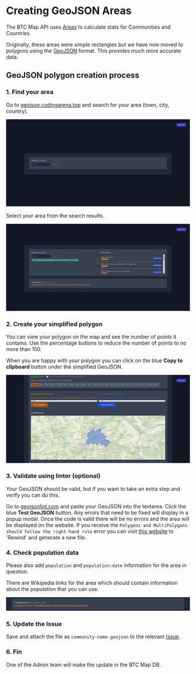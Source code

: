 # Creating GeoJSON Areas

The BTC Map API uses [Areas](../api/areas.html) to calculate stats for Communities and Countries.

Originally, these areas were simple rectangles but we have now moved to polygons using the [GeoJSON](https://geojson.org/) format. This provides much more accurate data.

## GeoJSON polygon creation process

### 1. Find your area

Go to [geojson.codingarena.top](https://geojson.codingarena.top/) and search for your area (town, city, country).

![image](../images/geojson-0.png)

Select your area from the search results.

![image](../images/geojson-1.png)

### 2. Create your simplified polygon

You can view your polygon on the map and see the number of points it contains. Use the percentage buttons to reduce the number of points to no more than 150.

When you are happy with your polygon you can click on the blue **Copy to clipboard** button under the simplified GeoJSON.

![image](../images/geojson-2.png)

### 3. Validate using linter (optional)

Your GeoJSON should be valid, but if you want to take an extra step and verify you can do this.

Go to [geojsonlint.com](https://geojsonlint.com/) and paste your GeoJSON into the textarea. Click the blue **Test GeoJSON** button. Any errors that need to be fixed will display in a popup modal. Once the code is valid there will be no errors and the area will be displayed on the website. If you receive the `Polygons and MultiPolygons should follow the right-hand rule` error you can visit [this website](https://mapstertech.github.io/mapster-right-hand-rule-fixer/) to 'Rewind' and generate a new file.

### 4. Check population data

Please also add `population` and `population:date` information for the area in question.

There are Wikipedia links for the area which should contain information about the population that you can use.

![image](../images/geojson-3.png)

### 5. Update the Issue

Save and attach the file as `community-name.geojson` to the relevant [Issue](https://github.com/teambtcmap/btcmap-data/issues?q=label%3Acommunity-submission+).

### 6. Fin

One of the Admin team will make the update in the BTC Map DB.
